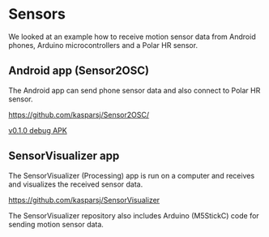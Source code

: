 # Sensors

We looked at an example how to receive motion sensor data from Android phones, Arduino microcontrollers and a Polar HR sensor.

## Android app (Sensor2OSC)

The Android app can send phone sensor data and also connect to Polar HR sensor.

https://github.com/kasparsj/Sensor2OSC/

[v0.1.0 debug APK](app-debug.apk)

## SensorVisualizer app

The SensorVisualizer (Processing) app is run on a computer and receives and visualizes the received sensor data.

https://github.com/kasparsj/SensorVisualizer

The SensorVisualizer repository also includes Arduino (M5StickC) code for sending motion sensor data.
